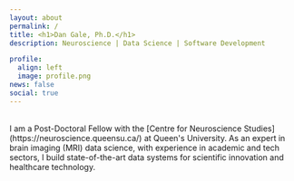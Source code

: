 ```yaml
---
layout: about
permalink: /
title: <h1>Dan Gale, Ph.D.</h1>
description: Neuroscience | Data Science | Software Development

profile:
  align: left
  image: profile.png
news: false
social: true
---
```

<br>
I am a Post-Doctoral Fellow with the [Centre for Neuroscience Studies](https://neuroscience.queensu.ca/) at Queen's University. As an expert in brain imaging (MRI) data science, with experience in academic and tech sectors, I build state-of-the-art data systems for scientific innovation and healthcare technology.